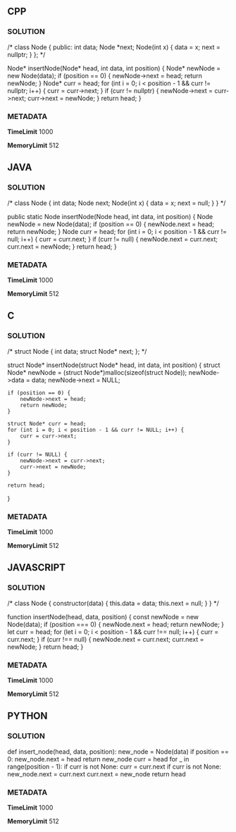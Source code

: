 ## CPP

### SOLUTION

/*
class Node {
  public:
    int data;
    Node *next;
    Node(int x) {
        data = x;
        next = nullptr;
    }
};
*/

Node* insertNode(Node* head, int data, int position) {
    Node* newNode = new Node(data);
    if (position == 0) {
        newNode->next = head;
        return newNode;
    }
    Node* curr = head;
    for (int i = 0; i < position - 1 && curr != nullptr; i++) {
        curr = curr->next;
    }
    if (curr != nullptr) {
        newNode->next = curr->next;
        curr->next = newNode;
    }
    return head;
}

### METADATA

**TimeLimit**
1000

**MemoryLimit** 
512

## JAVA

### SOLUTION

/*
class Node {
    int data;
    Node next;
    Node(int x) {
        data = x;
        next = null;
    }
}
*/

public static Node insertNode(Node head, int data, int position) {
    Node newNode = new Node(data);
    if (position == 0) {
        newNode.next = head;
        return newNode;
    }
    Node curr = head;
    for (int i = 0; i < position - 1 && curr != null; i++) {
        curr = curr.next;
    }
    if (curr != null) {
        newNode.next = curr.next;
        curr.next = newNode;
    }
    return head;
}

### METADATA

**TimeLimit**
1000

**MemoryLimit**
512

## C

### SOLUTION

/*
struct Node {
    int data;
    struct Node* next;
};
*/

struct Node* insertNode(struct Node* head, int data, int position) {
    struct Node* newNode = (struct Node*)malloc(sizeof(struct Node));
    newNode->data = data;
    newNode->next = NULL;

    if (position == 0) {
        newNode->next = head;
        return newNode;
    }

    struct Node* curr = head;
    for (int i = 0; i < position - 1 && curr != NULL; i++) {
        curr = curr->next;
    }

    if (curr != NULL) {
        newNode->next = curr->next;
        curr->next = newNode;
    }

    return head;
}


### METADATA

**TimeLimit**
1000

**MemoryLimit**
512

## JAVASCRIPT

### SOLUTION

/*
class Node {
    constructor(data) {
        this.data = data;
        this.next = null;
    }
}
*/

function insertNode(head, data, position) {
    const newNode = new Node(data);
    if (position === 0) {
        newNode.next = head;
        return newNode;
    }
    let curr = head;
    for (let i = 0; i < position - 1 && curr !== null; i++) {
        curr = curr.next;
    }
    if (curr !== null) {
        newNode.next = curr.next;
        curr.next = newNode;
    }
    return head;
}

### METADATA

**TimeLimit**
1000

**MemoryLimit**
512

## PYTHON

### SOLUTION


def insert_node(head, data, position):
    new_node = Node(data)
    if position == 0:
        new_node.next = head
        return new_node
    curr = head
    for _ in range(position - 1):
        if curr is not None:
            curr = curr.next
    if curr is not None:
        new_node.next = curr.next
        curr.next = new_node
    return head


### METADATA

**TimeLimit**
1000

**MemoryLimit**
512